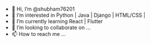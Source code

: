 - 👋 Hi, I’m @shubham76201
- 👀 I’m interested in Python | Java | Django | HTML/CSS | 
- 🌱 I’m currently learning React | Flutter
- 💞️ I’m looking to collaborate on ...
- 📫 How to reach me ...

<!---
shubham76201/shubham76201 is a ✨ special ✨ repository because its `README.md` (this file) appears on your GitHub profile.
You can click the Preview link to take a look at your changes.
--->
